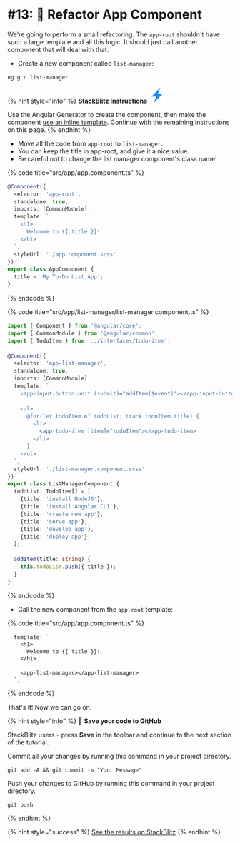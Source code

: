 # #13: 🚧 Refactor App Component

We're going to perform a small refactoring. The `app-root` shouldn't have such a large template and all this logic. It should just call another component that will deal with that.

* Create a new component called `list-manager`:&#x20;

```bash
ng g c list-manager
```

{% hint style="info" %}
**StackBlitz Instructions** ![](<../.gitbook/assets/stackblitz-hint (1) (2).svg>)

Use the Angular Generator to create the component, then make the component [use an inline template](https://ng-girls.gitbook.io/todo-list-tutorial/component#inline-template). Continue with the remaining instructions on this page.
{% endhint %}

* Move all the code from `app-root` to `list-manager`. &#x20;
* You can keep the title in app-root, and give it a nice value.
* Be careful not to change the list manager component's class name!

{% code title="src/app/app.component.ts" %}
```typescript
@Component({
  selector: 'app-root',
  standalone: true,
  imports: [CommonModule],
  template: `
    <h1>
      Welcome to {{ title }}!
    </h1>
  `,
  styleUrl: './app.component.scss'
})
export class AppComponent {
  title = 'My To-Do List App';
}
```
{% endcode %}

{% code title="src/app/list-manager/list-manager.component.ts" %}
```typescript
import { Component } from '@angular/core';
import { CommonModule } from '@angular/common';
import { TodoItem } from '../interfaces/todo-item';

@Component({
  selector: 'app-list-manager',
  standalone: true,
  imports: [CommonModule],
  template: `
    <app-input-button-unit (submit)="addItem($event)"></app-input-button-unit>

    <ul>
      @for(let todoItem of todoList; track todoItem.title) {
        <li>
          <app-todo-item [item]="todoItem"></app-todo-item>
        </li>
      }       
    </ul>
  `,
  styleUrl: './list-manager.component.scss'
})
export class ListManagerComponent {
  todoList: TodoItem[] = [
    {title: 'install NodeJS'},
    {title: 'install Angular CLI'},
    {title: 'create new app'},
    {title: 'serve app'},
    {title: 'develop app'},
    {title: 'deploy app'},
  ];

  addItem(title: string) {    
    this.todoList.push({ title });
  }
}
```
{% endcode %}

* Call the new component from the `app-root` template:

{% code title="src/app/app.component.ts" %}
```markup
  template: `
    <h1>
      Welcome to {{ title }}!
    </h1>

    <app-list-manager></app-list-manager>
  `,
```
{% endcode %}

That's it! Now we can go on.

{% hint style="info" %}
💾 **Save your code to GitHub**

StackBlitz users - press **Save** in the toolbar and continue to the next section of the tutorial.

Commit all your changes by running this command in your project directory.

```
git add -A && git commit -m "Your Message"
```

Push your changes to GitHub by running this command in your project directory.

```
git push
```
{% endhint %}

{% hint style="success" %}
[See the results on StackBlitz](https://stackblitz.com/github/ng-girls/todo-list-tutorial/tree/master/examples/0\_13-refactor-app-component)
{% endhint %}
